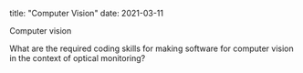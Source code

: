 title: "Computer Vision"
date: 2021-03-11

Computer vision

What are the required coding skills for making software for computer vision in the context of optical monitoring?


